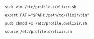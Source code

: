 
```
sudo vim /etc/profile.d/elixir.sh
```
```
export PATH="$PATH:/path/to/elixir/bin"
```

```
sudo chmod +x /etc/profile.d/elixir.sh 
```
```
source /etc/profile.d/elixir.sh 
```
